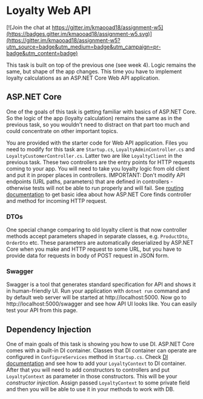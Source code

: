 # Loyalty Web API

[![Join the chat at https://gitter.im/kmaooad18/assignment-w5](https://badges.gitter.im/kmaooad18/assignment-w5.svg)](https://gitter.im/kmaooad18/assignment-w5?utm_source=badge&utm_medium=badge&utm_campaign=pr-badge&utm_content=badge)

This task is built on top of the previous one (see week 4). Logic remains the same, but shape of the app changes. This time you have to implement loyalty calculations as an ASP.NET Core Web API application.

## ASP.NET Core

One of the goals of this task is getting familiar with basics of ASP.NET Core. So the logic of the app (loyalty calculation) remains the same as in the previous task, so you wouldn't need to distract on that part too much and could concentrate on other important topics.

You are provided with the starter code for Web API application. Files you need to modify for this task are `Startup.cs`, `LoyaltyAdminController.cs` and `LoyaltyCustomerController.cs`. Latter two are like `LoyaltyClient` in the previous task. These two controllers are the entry points for HTTP requests coming to your app. You will need to take you loyalty logic from old client and put it in proper places in controllers. IMPORTANT: Don't modify API endpoints (URL paths, parameters) that are defined in controllers - otherwise tests will not be able to run properly and will fail. See [routing documentation](https://docs.microsoft.com/en-us/aspnet/core/fundamentals/routing?view=aspnetcore-2.1) to get basic idea about how ASP.NET Core finds controller and method for incoming HTTP request.

### DTOs

One special change comparing to old loyalty client is that now controller methods accept parameters shaped in separate classes, e.g. `ProductDto`, `OrderDto` etc. These parameters are automatically deserialized by ASP.NET Core when you make and HTTP request to some URL, but you have to provide data for requests in body of POST request in JSON form.

### Swagger

Swagger is a tool that generates standard specification for API and shows it in human-friendly UI. Run your application with `dotnet run` command and by default web server will be started at http://localhost:5000. Now go to http://localhost:5000/swagger and see how API UI looks like. You can easily test your API from this page.

## Dependency Injection

One of main goals of this task is showing you how to use DI. ASP.NET Core comes with a built-in DI container. Classes that DI container can operate are configured in `ConfigureServices` method in `Startup.cs`. Check [DI documentation](https://docs.microsoft.com/en-us/aspnet/core/fundamentals/dependency-injection?view=aspnetcore-2.1) and see how to add your `LoyaltyContext` to DI container. After that you will need to add constructors to controllers and put `LoyaltyContext` as parameter in those constructors. This will be your _constructor injection_. Assign passed `LoyaltyContext` to some private field and then you will be able to use it in your methods to work with DB.
